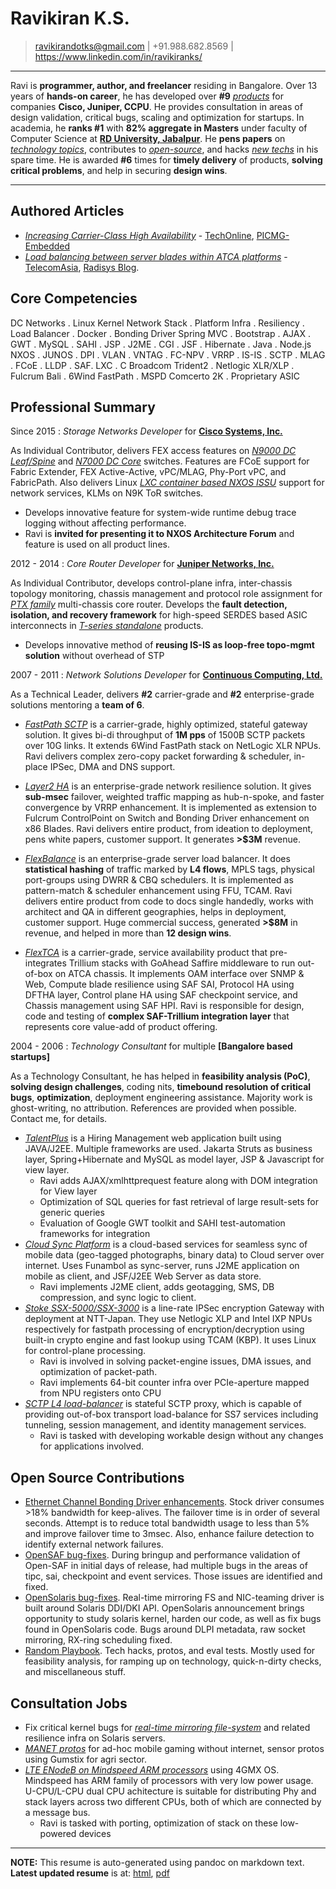 Ravikiran K.S.
==============
> ravikirandotks@gmail.com | +91.988.682.8569 | https://www.linkedin.com/in/ravikiranks/

----

Ravi is **programmer, author, and freelancer** residing in Bangalore. Over 13 years of **hands-on career**, he has
developed over **#9** *[products](https://rkks.github.io/consult.html#professional-summary)* for companies **Cisco, Juniper, CCPU**.
He provides consultation in areas of design validation, critical bugs, scaling and optimization for startups.
In academia, he **ranks #1** with **82% aggregate in Masters** under faculty of Computer Science at **[RD University, Jabalpur](http://www.rdunijbpin.org/)**.
He **pens papers** on *[technology topics](https://rkks.github.io/consult.html#authored-articles)*, contributes to *[open-source](https://rkks.github.io/consult.html#open-source-contributions)*, and hacks *[new techs](https://github.com/rkks)* in his spare time.
He is awarded **#6** times for **timely delivery** of products, **solving critical problems**, and help in securing **design wins**.

----

Authored Articles
-----------------
- *[Increasing Carrier-Class High Availability](http://www.radisys.com/2010/allot-communications-selects-continuous-computing-to-deliver-better-traffic-management-for-network-operators/)* - [TechOnline](http://www.techonline.com/electrical-engineers/education-training/tech-papers/4137371/Increasing-Carrier-Class-Network-High-Availability), [PICMG-Embedded](http://picmg.mil-embedded.com/white-papers/white-carrier-class-high-availability/)
- *[Load balancing between server blades within ATCA platforms](http://picmg.opensystemsmedia.com/articles/atca-load-balancing-40-gbps/)* - [TelecomAsia](https://www.telecomasia.net/content/load-balancing-between-server-blades-within-atca-platforms), [Radisys Blog](http://www.radisys.com/2012/load-balancing-in-atca-platforms/).

Core Competencies
-----------------

DC Networks . Linux Kernel Network Stack . Platform Infra . Resiliency . Load Balancer . Docker . Bonding Driver
Spring MVC . Bootstrap . AJAX . GWT . MySQL . SAHI . JSP . J2ME . CGI . JSF . Hibernate . Java . Node.js
NXOS . JUNOS . DPI . VLAN . VNTAG . FC-NPV . VRRP . IS-IS . SCTP . MLAG . FCoE . LLDP . SAF. LXC . C
Broadcom Trident2 . Netlogic XLR/XLP . Fulcrum Bali . 6Wind FastPath . MSPD Comcerto 2K . Proprietary ASIC

Professional Summary
--------------------
Since 2015
:   *Storage Networks Developer* for **[Cisco Systems, Inc.](http://www.cisco.com/)**

As Individual Contributor, delivers FEX access features on *[N9000 DC Leaf/Spine](http://www.cisco.com/c/en/us/td/docs/switches/datacenter/nexus9000/sw/7-x/FCoE/configuration/guide/b_Cisco_Nexus_9000_Series_NX-OS_FCoE_Configuration_Guide_7x/b_Cisco_Nexus_9000_Series_NX-OS_FCoE_Configuration_Guide_7x_chapter_0100.pdf)*
and *[N7000 DC Core](http://www.cisco.com/c/en/us/td/docs/switches/datacenter/nexus7000/sw/fcoe/config/cisco_nexus7000_fcoe_config_guide/fcoe_over_fex.pdf)* switches.
Features are FCoE support for Fabric Extender, FEX Active-Active, vPC/MLAG, Phy-Port vPC, and FabricPath.
Also delivers Linux *[LXC container based NXOS ISSU](https://blogs.cisco.com/datacenter/data-center-high-availability-redefined)* support for network services, KLMs on N9K ToR switches.

- Develops innovative feature for system-wide runtime debug trace logging without affecting performance.
- Ravi is **invited for presenting it to NXOS Architecture Forum** and feature is used on all product lines.

2012 - 2014
:   *Core Router Developer* for **[Juniper Networks, Inc.](http://www.juniper.net/)**

As Individual Contributor, develops control-plane infra, inter-chassis topology monitoring, chassis management
and protocol role assignment for *[PTX family](https://www.juniper.net/uk/en/products-services/routing/ptx-series/)*
multi-chassis core router. Develops the **fault detection, isolation, and recovery framework** for high-speed SERDES
based ASIC interconnects in *[T-series standalone](http://www.juniper.net/uk/en/products-services/routing/t4000/)* products.

- Develops innovative method of **reusing IS-IS as loop-free topo-mgmt solution** without overhead of STP

2007 - 2011
:   *Network Solutions Developer* for **[Continuous Computing, Ltd.](http://www.ccpu.com/)**

As a Technical Leader, delivers **\#2** carrier-grade and **\#2** enterprise-grade solutions mentoring a **team of 6**.

- *[FastPath SCTP](http://www.radisys.com/2010/continuous-computing-optimizes-trillium-sctp-fast-path-to-achieve-unprecedented-10x-performance-improvement/)*
is a carrier-grade, highly optimized, stateful gateway solution. It gives bi-di throughput of **1M pps** of 1500B
SCTP packets over 10G links. It extends 6Wind FastPath stack on NetLogic XLR NPUs. Ravi delivers complex zero-copy
packet forwarding & scheduler, in-place IPSec, DMA and DNS support.

- *[Layer2 HA](http://www.radisys.com/2010/allot-communications-selects-continuous-computing-to-deliver-better-traffic-management-for-network-operators/)*
is an enterprise-grade network resilience solution. It gives **sub-msec** failover, weighted traffic mapping as
hub-n-spoke, and faster convergence by VRRP enhancement. It is implemented as extension to Fulcrum ControlPoint
on Switch and Bonding Driver enhancement on x86 Blades. Ravi delivers entire product, from ideation to deployment,
pens white papers, customer support. It generates **>$3M** revenue.

- *[FlexBalance](http://picmg.opensystemsmedia.com/articles/atca-load-balancing-40-gbps/)* is an enterprise-grade
server load balancer. It does **statistical hashing** of traffic marked by **L4 flows**, MPLS tags, physical port-groups
using DWRR & CBQ schedulers. It is implemented as pattern-match & scheduler enhancement using FFU, TCAM. Ravi delivers
entire product from code to docs single handedly, works with architect and QA in different geographies, helps in
deployment, customer support. Huge commercial success, generated **>$8M** in revenue, and helped in more than **12 design wins**.

- *[FlexTCA](http://www.businesswire.com/news/home/20090901005489/en/Continuous-Computing-Launches-FlexTCA-3.0-Enhanced-DPI)*
is a carrier-grade, service availability product that pre-integrates Trillium stacks with GoAhead Saffire middleware to run
out-of-box on ATCA chassis. It implements OAM interface over SNMP & Web, Compute blade resilience using SAF SAI, Protocol
HA using DFTHA layer, Control plane HA using SAF checkpoint service, and Chassis management using SAF HPI. Ravi is responsible
for design, code and testing of **complex SAF-Trillium integration layer** that represents core value-add of product offering.

2004 - 2006
:   *Technology Consultant* for multiple **[Bangalore based startups]**

As a Technology Consultant, he has helped in **feasibility analysis (PoC)**, **solving design challenges**,
coding nits, **timebound resolution of critical bugs**, **optimization**, deployment engineering assistance.
Majority work is ghost-writing, no attribution. References are provided when possible. Contact me, for details.

- *[TalentPlus](http://www.talentplus.com/)* is a Hiring Management web application built using JAVA/J2EE. Multiple frameworks
are used. Jakarta Struts as business layer, Spring+Hibernate and MySQL as model layer, JSP & Javascript for view layer.
    - Ravi adds AJAX/xmlhttprequest feature along with DOM integration for View layer
    - Optimization of SQL queries for fast retrieval of large result-sets for generic queries
    - Evaluation of Google GWT toolkit and SAHI test-automation frameworks for integration
- *[Cloud Sync Platform](http://sakhatech.com/)* is a cloud-based services for seamless sync of mobile data (geo-tagged photographs,
binary data) to Cloud server over internet. Uses Funambol as sync-server, runs J2ME application on mobile as client, and JSF/J2EE Web
Server as data store.
    - Ravi implements J2ME client, adds geotagging, SMS, DB compression, and sync logic to client.
- *[Stoke SSX-5000/SSX-3000](http://www.stoke.com)* is a line-rate IPSec encryption Gateway with deployment at NTT-Japan. They use
Netlogic XLP and Intel IXP NPUs respectively for fastpath processing of encryption/decryption using built-in crypto
engine and fast lookup using TCAM (KBP). It uses Linux for control-plane processing.
    - Ravi is involved in solving packet-engine issues, DMA issues, and optimization of packet-path.
    - Ravi implements 64-bit counter infra over PCIe-aperture mapped from NPU registers onto CPU
- *[SCTP L4 load-balancer](http://www.telaverge.com/)* is stateful SCTP proxy, which is capable of providing out-of-box transport
load-balance for SS7 services including tunneling, session management, and identity management services.
    - Ravi is tasked with developing workable design without any changes for applications involved.

Open Source Contributions
-------------------------
- [Ethernet Channel Bonding Driver enhancements](https://www.kernel.org/doc/Documentation/networking/bonding.txt). Stock driver
consumes >18% bandwidth for keep-alives. The failover time is in order of several seconds. Attempt is to reduce total bandwidth
usage to less than 5% and improve failover time to 3msec. Also, enhance failure detection to identify external network failures.
- [OpenSAF bug-fixes](http://devel.opensaf.org/). During bringup and performance validation of Open-SAF in initial days of release,
had multiple bugs in the areas of tipc, sai, checkpoint and event services. Those issues are identified and fixed.
- [OpenSolaris bug-fixes](http://www.opensolaris.org/). Real-time mirroring FS and NIC-teaming driver is built around Solaris DDI/DKI API.
OpenSolaris announcement brings opportunity to study solaris kernel, harden our code, as well as fix bugs
found in OpenSolaris code. Bugs around DLPI metadata, raw socket mirroring, RX-ring scheduling fixed.
- [Random Playbook](https://github.com/rkks). Tech hacks, protos, and eval tests. Mostly used for feasibility analysis,
for ramping up on technology, quick-n-dirty checks, and miscellaneous stuff.

Consultation Jobs
-----------------
- Fix critical kernel bugs for *[real-time mirroring file-system](http://go.ccpu.com/upSuite)* and related resilience infra on Solaris servers.
- *[MANET protos](https://github.com/rkks/play/)* for ad-hoc mobile gaming without internet, sensor protos using Gumstix for agri sector.
- *[LTE ENodeB on Mindspeed ARM processors](http://www.businesswire.com/news/home/20120611005536/en/Mindspeed-Announces-High-Performance-Multi-Core-ARM-Cortex-A-CPU-Based)* using 4GMX OS. Mindspeed has ARM family of processors with very low power usage. U-CPU/L-CPU dual
CPU achitecture is suitable for distributing Phy and stack layers across two different CPUs, both of which are connected by a message
bus.
    - Ravi is tasked with porting, optimization of stack on these low-powered devices

----

**NOTE:** This resume is auto-generated using pandoc on markdown text. **Latest updated resume** is at: [html](https://rkks.github.io/consult.html),
[pdf](https://rkks.github.io/consult.pdf)
